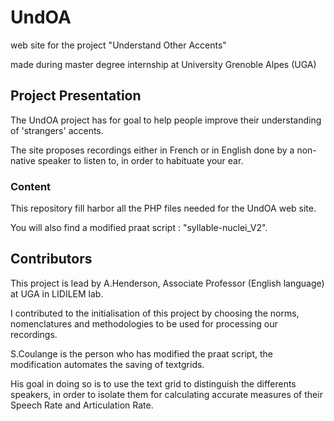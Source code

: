 # UndOA
web site for the project "Understand Other Accents"

made during master degree internship at University Grenoble Alpes (UGA)

## Project Presentation
The UndOA project has for goal to help people improve their understanding of 'strangers' accents.

The site proposes recordings either in French or in English done by a non-native speaker to listen to, in order to habituate your ear.
### Content
This repository fill harbor all the PHP files needed for the UndOA web site.

You will also find a modified praat script : "syllable-nuclei_V2".
## Contributors
This project is lead by A.Henderson, Associate Professor (English language) at UGA in LIDILEM lab.

I contributed to the initialisation of this project by choosing the norms, nomenclatures and methodologies to be used for processing our recordings.

S.Coulange is the person who has modified the praat script, the modification automates the saving of  textgrids.

His goal in doing so is to use the text grid to distinguish the differents speakers, in order to isolate them for calculating accurate measures of their Speech Rate and Articulation Rate.
